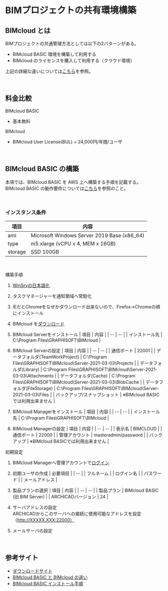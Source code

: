 # BIMプロジェクトの共有環境構築

## BIMcloud とは

BIMプロジェクトの共通管理方法としては以下の2パターンがある。

- BIMcloud BASIC 環境を構築して利用する
- BIMcloud のライセンスを購入して利用する（クラウド環境）

上記の詳細な違いについては[こちら](https://ssilab.co.jp/blog/tech-blog/tech-blog-child/bimcloud-basic-vs-bimcloud)を参照。

<br>

## 料金比較
BIMcloud BASIC
- 基本無料

BIMcloud
- BIMcloud User License(BUL) = 24,000円/年間/ユーザ

<br>

## BIMcloud BASIC の構築

本項では、BIMcloud BASIC を AWS 上へ構築する手順を記載する。  
BIMcloud BASIC の動作要件については[こちら](https://graphisoft.com/jp/resources-and-support/system-requirements)を参照のこと。

<br>

### インスタンス条件

|項目|内容|
|--|--|
|ami|Microsoft Windows Server 2019 Base (x86_64)|
|type|m5.xlarge (vCPU x 4, MEM x 16GB)|
|storage|SSD 100GB|
<br>

構築手順

1. [WinSrvの日本語化](https://www.dell.com/support/kbdoc/ja-jp/000111205/windows-server-2019%E6%97%A5%E6%9C%AC%E8%AA%9E%E5%8C%96%E6%89%8B%E9%A0%86?gacd=10058743-13022-6164316-275449057-0&dgc=ST&ds_rl=1287091&ds_rl=1288324&gclid=Cj0KCQiA962BBhCzARIsAIpWEL0BJlWTlOy1ZcX4_6Vc2lpgSvJ3GHv9vA782yvNUZZXMBboJ2QS9uMaAorQEALw_wcB&gclsrc=aw.ds)
2. タスクマネージャーを通知領域へ常駐化
3. IEだとChromeをなぜかダウンロード出来ないので、Firefox→Chromeの順にインストール
4. BIMcloud を[ダウンロード](https://graphisoft.com/jp/downloads/bimcloud)
5. BIMcloud Serverをインストール
    | 項目 | 内容 |
    | -- | -- |
    | インストール先 | C:\Program Files\GRAPHISOFT\BIMcloud |

6. BIMcloud Serverの設定
    | 項目 | 内容 |
    | -- | -- |
    | 通信ポート | 22001 |
    | データフォルダ(TeamWorkProject) | C:\Program Files\GRAPHISOFT\BIMcloud\Server-2021-03-03\Projects |
    | データフォルダ(Library) | C:\Program Files\GRAPHISOFT\BIMcloud\Server-2021-03-03\Attachments |
    | データフォルダ(Cache) | C:\Program Files\GRAPHISOFT\BIMcloud\Server-2021-03-03\BlobCache |
    | データフォルダ(FileStorage) | C:\Program Files\GRAPHISOFT\BIMcloud\Server-2021-03-03\Files |
    | バックアップ/スナップショット | ※BIMcloud BASICでは利用出来ません |

7. BIMcloud Managerをインストール
    | 項目 | 内容 |
    | -- | -- |
    | インストール先 | C:\Program Files\GRAPHISOFT\BIMcloud |

8. BIMcloud Managerの設定
    | 項目 | 内容 |
    | -- | -- |
    | 表示名 | BIMCLOUD |
    | 通信ポート | 22000 |
    | 管理アカウント | masteradmin/password |
    | バックアップ | ※BIMcloud BASICでは利用出来ません |

初期設定

1. BIMcloud Managerへ管理アカウントで[ログイン](http:/localhost:2200/install.html?lang=ja)
2. 初期ユーザの作成
    | 必要項目 |
    | -- |
    | フルネーム |
    | ログイン名 |
    | パスワード |
    | メールアドレス |

3. 製品プランの選択
    | 項目 | 内容 |
    | -- | -- |
    | 製品プラン | BIMcloud BASIC (旧 BIM Server) |
    | ARCHICADバージョン | 24 |

4. サーバアドレスの設定  
    ARCHICADからこのサーバへの接続に使用可能なアドレスを設定（http://XXXXX.XXX:22000）

5. メールサーバの設定

<br>

## 参考サイト
- [ダウンロードサイト](https://graphisoft.com/jp/downloads/bimcloud)
- [BIMcloud BASIC と BIMcloud の違い](https://ssilab.co.jp/blog/tech-blog/tech-blog-child/bimcloud-basic-vs-bimcloud)
- [BIMcloud BASIC インストール手順](https://support.graphisoft.co.jp/hc/ja/articles/360009104253-BIMcloud-Basic%E3%81%AE%E3%82%A4%E3%83%B3%E3%82%B9%E3%83%88%E3%83%BC%E3%83%AB%E6%96%B9%E6%B3%95)
